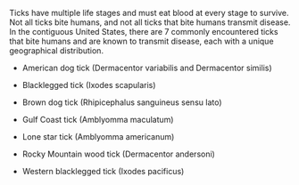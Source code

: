 Ticks have multiple life stages and must eat blood at every stage to survive. Not all ticks bite humans, and not all ticks that bite humans transmit disease. In the contiguous United States, there are 7 commonly encountered ticks that bite humans and are known to transmit disease, each with a unique geographical distribution.

- American dog tick (Dermacentor variabilis and Dermacentor similis)

- Blacklegged tick (Ixodes scapularis)

- Brown dog tick (Rhipicephalus sanguineus sensu lato)

- Gulf Coast tick (Amblyomma maculatum)

- Lone star tick (Amblyomma americanum)

- Rocky Mountain wood tick (Dermacentor andersoni)

- Western blacklegged tick (Ixodes pacificus)